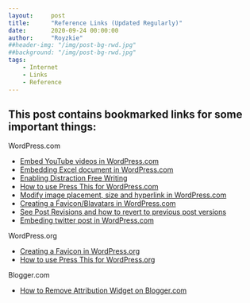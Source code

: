```yaml
---
layout:     post
title:      "Reference Links (Updated Regularly)"
date:       2020-09-24 00:00:00
author:     "Royzkie"
##header-img: "/img/post-bg-rwd.jpg"
##background: "/img/post-bg-rwd.jpg"
tags:
    - Internet
    - Links
    - Reference
---
```


<h2>This post contains bookmarked links for some important things:</h2>


<p>WordPress.com</p>

<ul>
<li><a href="https://en.support.wordpress.com/videos/youtube/" target="_blank">Embed YouTube videos in WordPress.com</a></li>
<li><a href="https://en.support.wordpress.com/excel-web-app/" target="_blank">Embedding Excel document in WordPress.com</a></li>
<li><a href="https://en.support.wordpress.com/distraction-free-writing/" target="_blank">Enabling Distraction Free Writing</a></li>
<li><a href="https://en.support.wordpress.com/press-this/" target="_blank">How to use Press This for WordPress.com</a></li>
<li><a href="https://en.support.wordpress.com/images/image-settings/" target="_blank">Modify image placement, size and hyperlink in WordPress.com</a></li>
<li><a href="https://en.support.wordpress.com/avatars/blavatars/" target="_blank">Creating a Favicon/Blavatars in WordPress.com</a></li>
<li><a href="https://en.support.wordpress.com/posts/post-revisions/" target="_blank">See Post Revisions and how to revert to previous post versions</a></li>
<li><a href="https://en.support.wordpress.com/twitter/twitter-embeds/" target="_blank">Embeding twitter post in WordPress.com</a></li>
</ul>

<p>WordPress.org</p>

<ul>
<li><a href="https://codex.wordpress.org/Creating_a_Favicon" target="_blank">Creating a Favicon in WordPress.org</a></li>
<li><a href="https://codex.wordpress.org/Press_This" target="_blank">How to use Press This for WordPress.org</a></li>
</ul>

<p>Blogger.com</p>

<ul>
<li><a href="https://simple-blogger-tips.blogspot.sg/2011/01/how-to-remove-attribution-widget-on.html" target="_blank">How to Remove Attribution Widget on Blogger.com</a></li>
</ul>


